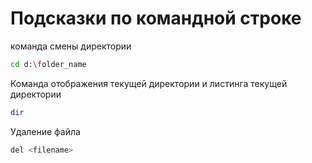 # Подсказки по командной строке

команда смены директории 
```sh
cd d:\folder_name
```
Команда отображения текущей директории и листинга текущей директории
```sh
dir
```

Удаление файла
```sh
del <filename>
```
